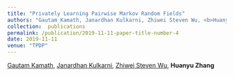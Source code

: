 ```yaml
---
title: "Privately Learning Pairwise Markov Random Fields"
authors: "Gautam Kamath, Janardhan Kulkarni, Zhiwei Steven Wu, <b>Huanyu Zhang</b>, accepted by <b> PriML 2019</b>"
collection:  publications
permalink: /publication/2019-11-11-paper-title-number-4
date: 2019-11-11
venue: "TPDP"
---
```


[Gautam Kamath](http://www.gautamkamath.com/), [Janardhan Kulkarni](https://users.cs.duke.edu/~kulkarni/), [Zhiwei Steven Wu](https://zstevenwu.com/), **Huanyu Zhang**
